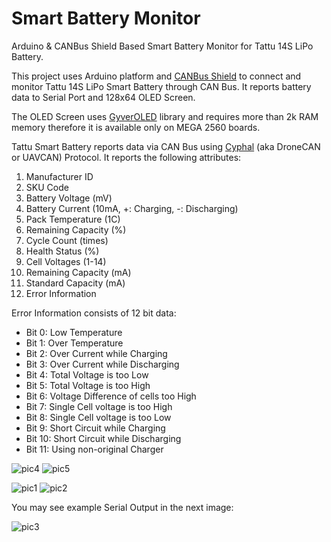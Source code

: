 # Smart Battery Monitor
Arduino &amp; CANBus Shield Based Smart Battery Monitor for Tattu 14S LiPo Battery.

This project uses Arduino platform and [CANBus Shield](https://github.com/Seeed-Studio/Seeed_Arduino_CAN) to connect and monitor Tattu 14S LiPo Smart Battery through CAN Bus. It reports battery data to Serial Port and 128x64 OLED Screen.

The OLED Screen uses [GyverOLED](https://github.com/GyverLibs/GyverOLED) library and requires more than 2k RAM memory therefore it is available only on MEGA 2560 boards.

Tattu Smart Battery reports data via CAN Bus using [Cyphal](https://opencyphal.org/) (aka DroneCAN or UAVCAN) Protocol. It reports the following attributes:

1. Manufacturer ID
2. SKU Code
3. Battery Voltage (mV)
4. Battery Current (10mA, +: Charging, -: Discharging)
5. Pack Temperature (1C)
6. Remaining Capacity (%)
7. Cycle Count (times)
8. Health Status (%)
9. Cell Voltages (1-14)
10. Remaining Capacity (mA)
11. Standard Capacity (mA)
12. Error Information

Error Information consists of 12 bit data:

* Bit 0: Low Temperature
* Bit 1: Over Temperature
* Bit 2: Over Current while Charging
* Bit 3: Over Current while Discharging
* Bit 4: Total Voltage is too Low
* Bit 5: Total Voltage is too High
* Bit 6: Voltage Difference of cells too High
* Bit 7: Single Cell voltage is too High
* Bit 8: Single Cell voltage is too Low
* Bit 9: Short Circuit while Charging
* Bit 10: Short Circuit while Discharging
* Bit 11: Using non-original Charger

![pic4](https://user-images.githubusercontent.com/2091144/234117830-420b475c-1d76-4f0a-aeb5-f673f146d88d.jpg)
![pic5](https://user-images.githubusercontent.com/2091144/234117850-acc75a34-2dc7-43a4-ace2-64c084d38196.jpg)


![pic1](https://user-images.githubusercontent.com/2091144/234117009-285e143e-8ea4-49b8-9a33-e0eb13bc2d32.jpg)
![pic2](https://user-images.githubusercontent.com/2091144/234117017-18d0b96f-ad74-4548-b4a7-4bd166df5eb8.jpg)

You may see example Serial Output in the next image:

![pic3](https://user-images.githubusercontent.com/2091144/234116938-acbc139d-b9d6-4a0f-95a4-0e8717769cb6.jpg)
